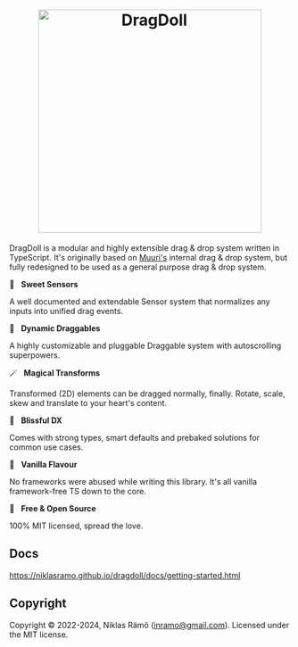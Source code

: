 <h1 align="center">
  <a id="dragdoll" href="#dragdoll" aria-hidden="true"><img src="https://niklasramo.github.io/dragdoll/dragdoll-logo.svg" alt="DragDoll" width="400" /></a>
</h1>

DragDoll is a modular and highly extensible drag & drop system written in TypeScript. It's originally based on [Muuri's](https://github.com/haltu/muuri) internal drag & drop system, but fully redesigned to be used as a general purpose drag & drop system.

📡 &nbsp; **Sweet Sensors**

A well documented and extendable Sensor system that normalizes any inputs into unified drag events.

🤏 &nbsp; **Dynamic Draggables**

A highly customizable and pluggable Draggable system with autoscrolling superpowers.

🪄 &nbsp; **Magical Transforms**

Transformed (2D) elements can be dragged normally, finally. Rotate, scale, skew and translate to your heart's content.

🧘 &nbsp; **Blissful DX**

Comes with strong types, smart defaults and prebaked solutions for common use cases.

🍦 &nbsp; **Vanilla Flavour**

No frameworks were abused while writing this library. It's all vanilla framework-free TS down to the core.

💝 &nbsp; **Free & Open Source**

100% MIT licensed, spread the love.

## Docs

https://niklasramo.github.io/dragdoll/docs/getting-started.html

## Copyright

Copyright © 2022-2024, Niklas Rämö (inramo@gmail.com). Licensed under the MIT license.
